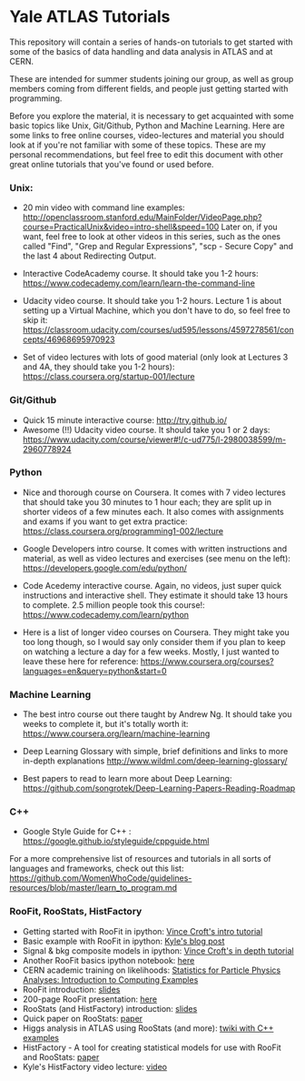 # Yale ATLAS Tutorials
This repository will contain a series of hands-on tutorials to get started with some of the basics of data handling and data analysis in ATLAS and at CERN. 

These are intended for summer students joining our group, as well as group members coming from different fields, and people just getting started with programming. 

Before you explore the material, it is necessary to get acquainted with some basic topics like Unix, Git/Github, Python and Machine Learning. Here are some links to free online courses, video-lectures and material you should look at if you're not familiar with some of these topics. These are my personal recommendations, but feel free to edit this document with other great online tutorials that you've found or used before.

### Unix:

- 20 min video with command line examples:
http://openclassroom.stanford.edu/MainFolder/VideoPage.php?course=PracticalUnix&video=intro-shell&speed=100
Later on, if you want, feel free to look at other videos in this series, such as the ones called "Find", "Grep and Regular Expressions",  "scp - Secure Copy" and the last 4 about Redirecting Output.

- Interactive CodeAcademy course. It should take you 1-2 hours:
https://www.codecademy.com/learn/learn-the-command-line

- Udacity video course. It should take you 1-2 hours. Lecture 1 is about setting up a Virtual Machine, which you don't have to do, so feel free to skip it:
https://classroom.udacity.com/courses/ud595/lessons/4597278561/concepts/46968695970923

- Set of video lectures with lots of good material (only look at Lectures 3 and 4A, they should take you 1-2 hours): 
https://class.coursera.org/startup-001/lecture

### Git/Github

- Quick 15 minute interactive course: http://try.github.io/
- Awesome (!!) Udacity video course. It should take you 1 or 2 days:
https://www.udacity.com/course/viewer#!/c-ud775/l-2980038599/m-2960778924

### Python

- Nice and thorough course on Coursera. It comes with 7 video lectures that should take you 30 minutes to 1 hour each; they are split up in shorter videos of a few minutes each. It also comes with assignments and exams if you want to get extra practice:
https://class.coursera.org/programming1-002/lecture

- Google Developers intro course. It comes with written instructions and material, as well as video lectures and exercises (see menu on the left):
https://developers.google.com/edu/python/

- Code Acedemy interactive course. Again, no videos, just super quick instructions and interactive shell. They estimate it should take 13 hours to complete. 2.5 million people took this course!:
https://www.codecademy.com/learn/python

- Here is a list of longer video courses on Coursera. They might take you too long though, so I would say only consider them if you plan to keep on watching a lecture a day for a few weeks. Mostly, I just wanted to leave these here for reference: 
https://www.coursera.org/courses?languages=en&query=python&start=0

### Machine Learning

- The best intro course out there taught by Andrew Ng. It should take you weeks to complete it, but it's totally worth it:
https://www.coursera.org/learn/machine-learning

- Deep Learning Glossary with simple, brief definitions and links to more in-depth explanations
http://www.wildml.com/deep-learning-glossary/

- Best papers to read to learn more about Deep Learning:
https://github.com/songrotek/Deep-Learning-Papers-Reading-Roadmap

### C++

- Google Style Guide for C++ : https://google.github.io/styleguide/cppguide.html 

For a more comprehensive list of resources and tutorials in all sorts of languages and frameworks, check out this list: https://github.com/WomenWhoCode/guidelines-resources/blob/master/learn_to_program.md

### RooFit, RooStats, HistFactory
- Getting started with RooFit in ipython: [Vince Croft's intro tutorial](http://www.nikhef.nl/~vcroft/GettingStartedWithRooFit.html)
- Basic example with RooFit in ipython: [Kyle's blog post](http://theoryandpractice.org/2014/03/roofit-statistical-modeling-language-in-ipython-notebook/#.WJuv2bYrKRs)
- Signal & bkg composite models in ipython: [Vince Croft's in depth tutorial](http://www.nikhef.nl/~vcroft/SignalAndBackground-CompositeModels.html)
- Another RooFit basics ipython notebook: [here](https://github.com/dedx/PyRoot/blob/master/Notebooks/RooFitBasics.ipynb)
- CERN academic training on likelihoods: [Statistics for Particle Physics Analyses: Introduction to Computing Examples](https://indico.cern.ch/event/545212/attachments/1378399/2094162/CERN_Statistics_Training_2016.pdf)
- RooFit introduction: [slides](https://cernbox.cern.ch/index.php/s/kzGv4406IrpFpVM)
- 200-page RooFit presentation: [here](https://theoryl1.files.wordpress.com/2013/08/roofit-strasbourg-v10-1.pdf)
- RooStats (and HistFactory) introduction: [slides](https://cernbox.cern.ch/index.php/s/9DWJCObingTWB3r)
- Quick paper on RooStats: [paper](http://inspirehep.net/record/1285866/files/jpconf14_490_012229.pdf)
- Higgs analysis in ATLAS using RooStats (and more): [twiki with C++ examples](https://twiki.ppe.gla.ac.uk/bin/view/ATLAS/HiggsAnalysisAtATLASUsingRooStats)
- HistFactory - A tool for creating statistical models for use with RooFit and RooStats: [paper](http://cds.cern.ch/record/1456844/files/CERN-OPEN-2012-016.pdf)
- Kyle's HistFactory video lecture: [video](http://cds.cern.ch/record/1507618?ln=en)
